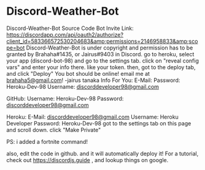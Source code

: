 # Discord-Weather-Bot
Discord-Weather-Bot Source Code Bot Invite Link: https://discordapp.com/api/oauth2/authorize?client_id=583366572530204683&amp;permissions=2146958833&amp;scope=bot
Discord-Weather-Bot is under copyright and permission has to be granted by Brahaha#1435, or Jairus#9403 in Discord. go to heroku, select your app (discord-bot-98) and go to the settings tab. click on "reveal config vars" and enter your info there. like your token. then, got to the deploy tab, and click "Deploy" You bot should be online! email me at brahaha5@gmail.com! -jairus tanaka
Info For You:
E-Mail:
Password: Heroku-Dev-98
Username: discorddeveloper98@gmail.com

GitHub:
Username: Heroku-Dev-98
Password: discorddeveloper98@gmail.com

Heroku: 
E-Mail: discorddeveloper98@gmail.com
Username: Heroku Developer
Password: Heroku-Dev-98
got to the settings tab on this page and scroll down. click "Make Private"

PS: i added a fortnite command!

also, edit the code in github. and it will automatically deploy it!
For a tutorial, check out https://discordjs.guide , and lookup things on google.

